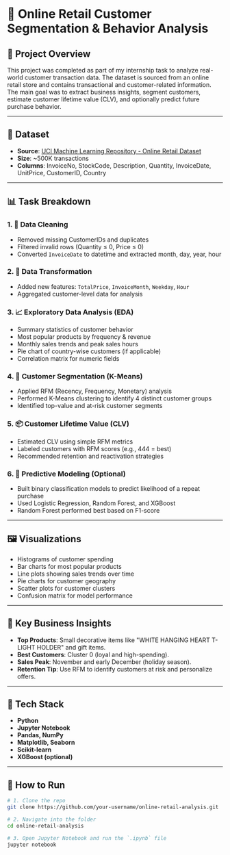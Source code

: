 # 🛒 Online Retail Customer Segmentation & Behavior Analysis

## 📌 Project Overview

This project was completed as part of my internship task to analyze real-world customer transaction data. The dataset is sourced from an online retail store and contains transactional and customer-related information. The main goal was to extract business insights, segment customers, estimate customer lifetime value (CLV), and optionally predict future purchase behavior.

---

## 📁 Dataset

- **Source**: [UCI Machine Learning Repository - Online Retail Dataset](https://archive.ics.uci.edu/ml/datasets/online+retail)
- **Size**: ~500K transactions
- **Columns**: InvoiceNo, StockCode, Description, Quantity, InvoiceDate, UnitPrice, CustomerID, Country

---

## 📊 Task Breakdown

### 1. 🔧 Data Cleaning
- Removed missing CustomerIDs and duplicates
- Filtered invalid rows (Quantity ≤ 0, Price ≤ 0)
- Converted `InvoiceDate` to datetime and extracted month, day, year, hour

### 2. 🔄 Data Transformation
- Added new features: `TotalPrice`, `InvoiceMonth`, `Weekday`, `Hour`
- Aggregated customer-level data for analysis

### 3. 📈 Exploratory Data Analysis (EDA)
- Summary statistics of customer behavior
- Most popular products by frequency & revenue
- Monthly sales trends and peak sales hours
- Pie chart of country-wise customers (if applicable)
- Correlation matrix for numeric fields

### 4. 🧠 Customer Segmentation (K-Means)
- Applied RFM (Recency, Frequency, Monetary) analysis
- Performed K-Means clustering to identify 4 distinct customer groups
- Identified top-value and at-risk customer segments

### 5. 📦 Customer Lifetime Value (CLV)
- Estimated CLV using simple RFM metrics
- Labeled customers with RFM scores (e.g., 444 = best)
- Recommended retention and reactivation strategies

### 6. 🔮 Predictive Modeling (Optional)
- Built binary classification models to predict likelihood of a repeat purchase
- Used Logistic Regression, Random Forest, and XGBoost
- Random Forest performed best based on F1-score

---

## 🖼️ Visualizations

- Histograms of customer spending
- Bar charts for most popular products
- Line plots showing sales trends over time
- Pie charts for customer geography
- Scatter plots for customer clusters
- Confusion matrix for model performance

---

## 📌 Key Business Insights

- **Top Products**: Small decorative items like "WHITE HANGING HEART T-LIGHT HOLDER" and gift items.
- **Best Customers**: Cluster 0 (loyal and high-spending).
- **Sales Peak**: November and early December (holiday season).
- **Retention Tip**: Use RFM to identify customers at risk and personalize offers.

---

## 🧰 Tech Stack

- **Python**
- **Jupyter Notebook**
- **Pandas, NumPy**
- **Matplotlib, Seaborn**
- **Scikit-learn**
- **XGBoost (optional)**

---

## 🚀 How to Run

```bash
# 1. Clone the repo
git clone https://github.com/your-username/online-retail-analysis.git

# 2. Navigate into the folder
cd online-retail-analysis

# 3. Open Jupyter Notebook and run the `.ipynb` file
jupyter notebook
